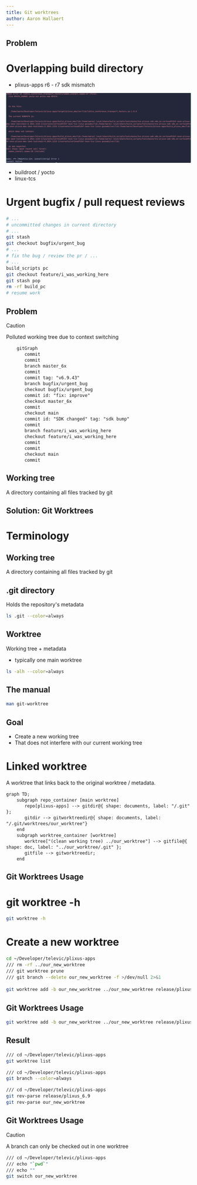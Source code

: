 ```yaml
---
title: Git worktrees
author: Aaron Hallaert
---
```


Problem
---
<!-- column_layout: [1, 1] -->
<!-- pause -->
<!-- column: 0 -->
# Overlapping build directory

<!-- pause -->
* plixus-apps r6 - r7 sdk mismatch

![](build_failure.png)

* buildroot / yocto
* linux-tcs

<!-- pause -->
<!-- column: 1 -->

# Urgent bugfix / pull request reviews


<!-- pause -->

```bash {4|5|9|10|4,11|12|4,11} 
# ...
# uncommitted changes in current directory
# ...
git stash
git checkout bugfix/urgent_bug
# ...
# fix the bug / review the pr / ...
# ...
build_scripts pc
git checkout feature/i_was_working_here
git stash pop
rm -rf build_pc
# resume work
```
<!-- incremental_lists: false -->

<!-- pause -->
<!-- end_slide -->

Problem
---

> [!CAUTION]
> Polluted working tree due to context switching

```mermaid +render
    gitGraph
       commit
       commit
       branch master_6x
       commit
       commit tag: "v6.9.43"
       branch bugfix/urgent_bug
       checkout bugfix/urgent_bug
       commit id: "fix: improve"
       checkout master_6x
       commit
       checkout main
       commit id: "SDK changed" tag: "sdk bump"
       commit
       branch feature/i_was_working_here
       checkout feature/i_was_working_here
       commit
       commit
       checkout main
       commit
```

## Working tree
A directory containing all files tracked by git

<!-- end_slide -->


Solution: Git Worktrees
---

# Terminology
<!-- column_layout: [1, 2] -->
<!-- column: 0 -->
## Working tree
A directory containing all files tracked by git

<!-- pause -->

## .git directory 
Holds the repository's metadata

```bash +exec_replace
ls .git --color=always
```

<!-- pause -->
<!-- column: 1 -->
##  Worktree
Working tree + metadata
* typically one main worktree

```bash +exec_replace
ls -alh --color=always
```

<!-- end_slide -->

The manual
---

```bash +exec +acquire_terminal
man git-worktree
```

<!-- end_slide -->

Goal
---

* Create a new working tree
* That does not interfere with our current working tree

# Linked worktree

A worktree that links back to the original worktree / metadata.

```mermaid +render
graph TD;
    subgraph repo_container [main worktree]
       repo[plixus-apps] --> gitdir@{ shape: documents, label: "/.git" };
       gitdir --> gitworktreedir@{ shape: documents, label: "/.git/worktrees/our_worktree"}
    end
    subgraph worktree_container [worktree]
       worktree["(clean working tree) ../our_worktree"] --> gitfile@{ shape: doc, label: "../our_worktree/.git" };
       gitfile --> gitworktreedir;
    end

```


<!-- end_slide -->

Git Worktrees Usage
---

<!-- column_layout: [1,1]-->
<!-- column: 1 -->
# git worktree -h
```bash +exec_replace
git worktree -h
```
<!-- pause -->
<!-- column: 0 -->

# Create a new worktree

```bash +exec
cd ~/Developer/televic/plixus-apps
/// rm -rf ../our_new_worktree
/// git worktree prune
/// git branch --delete our_new_worktree -f >/dev/null 2>&1 

git worktree add -b our_new_worktree ../our_new_worktree release/plixus_6.9
```
<!-- end_slide -->
Git Worktrees Usage
---

```bash
git worktree add -b our_new_worktree ../our_new_worktree release/plixus_6.9
```

## Result
<!-- column_layout: [1, 1] -->

<!-- column: 0 -->
```bash +exec
/// cd ~/Developer/televic/plixus-apps
git worktree list
```

<!-- column: 1 -->
```bash +exec
/// cd ~/Developer/televic/plixus-apps
git branch --color=always
```

<!-- pause -->
```bash +exec
/// cd ~/Developer/televic/plixus-apps
git rev-parse release/plixus_6.9
git rev-parse our_new_worktree
```
<!-- reset_layout -->
<!-- pause -->
<!-- end_slide -->
Git Worktrees Usage
---

> [!CAUTION]
> A branch can only be checked out in one worktree

```bash +exec
/// cd ~/Developer/televic/plixus-apps
/// echo "`pwd`"
/// echo ""
git switch our_new_worktree
```
<!-- end_slide -->
